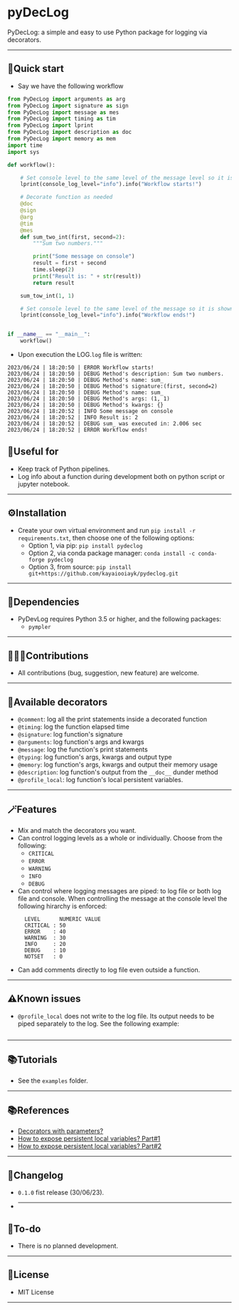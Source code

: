 # pyDecLog
PyDecLog: a simple and easy to use Python package for logging via decorators.
***

## 🚀Quick start
- Say we have the following workflow
```python
from PyDecLog import arguments as arg
from PyDecLog import signature as sign
from PyDecLog import message as mes
from PyDecLog import timing as tim
from PyDecLog import lprint
from PyDecLog import description as doc
from PyDecLog import memory as mem
import time
import sys

def workflow():

    # Set console level to the same level of the message level so it is shown in the console
    lprint(console_log_level="info").info("Workflow starts!")

    # Decorate function as needed
    @doc
    @sign
    @arg
    @tim
    @mes
    def sum_two_int(first, second=2):
        """Sum two numbers."""

        print("Some message on console")
        result = first + second
        time.sleep(2)
        print("Result is: " + str(result))
        return result

    sum_tow_int(1, 1)

    # Set console level to the same level of the message so it is shown in the console
    lprint(console_log_level="info").info("Workflow ends!")


if __name__ == "__main__":
    workflow()
```
- Upon execution the LOG.`log` file is written:
```shell
2023/06/24 | 18:20:50 | ERROR Workflow starts!
2023/06/24 | 18:20:50 | DEBUG Method's description: Sum two numbers.
2023/06/24 | 18:20:50 | DEBUG Method's name: sum_
2023/06/24 | 18:20:50 | DEBUG Method's signature:(first, second=2)
2023/06/24 | 18:20:50 | DEBUG Method's name: sum_
2023/06/24 | 18:20:50 | DEBUG Method's args: (1, 1)
2023/06/24 | 18:20:50 | DEBUG Method's kwargs: {}
2023/06/24 | 18:20:52 | INFO Some message on console
2023/06/24 | 18:20:52 | INFO Result is: 2
2023/06/24 | 18:20:52 | DEBUG sum_ was executed in: 2.006 sec
2023/06/24 | 18:20:52 | ERROR Workflow ends!
```

## 🚀Useful for
- Keep track of Python pipelines.
- Log info about a function during development both on python script or jupyter notebook.
***

## ⚙️Installation
- Create your own virtual environment and run `pip install -r requirements.txt`, then choose one of the following options:
  - Option 1, via pip: `pip install pydeclog`
  - Option 2, via conda package manager: `conda install -c conda-forge pydeclog`
  - Option 3, from source: `pip install git+https://github.com/kayaiooiayk/pydeclog.git`
***

## 🔗Dependencies
- PyDevLog requires Python 3.5 or higher, and the following packages:
  - `pympler`
***

## 🧑‍🤝‍🧑Contributions
- All contributions (bug, suggestion, new feature) are welcome.
***

## 🎨Available decorators
- `@comment`: log all the print statements inside a decorated function
- `@timing`: log the function elapsed time
- `@signature`: log function's signature
- `@arguments`: log function's args and kwargs
- `@message`: log the function's print statements
- `@typing`: log function's args, kwargs and output type
- `@memory`: log function's args, kwargs and output their memory usage
- `@description`: log function's output from the `__doc__` dunder method
- `@profile_local`: log function's local persistent variables.
***

## 🪄Features
- Mix and match the decorators you want.
- Can control logging levels as a whole or individually. Choose from the following:
  - `CRITICAL`
  - `ERROR`
  - `WARNING`
  - `INFO`
  - `DEBUG`
- Can control where logging messages are piped: to log file or both log file and console. When controlling the message at the console level the following hirarchy is enforced:
  ```
    LEVEL      NUMERIC VALUE
    CRITICAL : 50
    ERROR    : 40
    WARNING  : 30
    INFO     : 20
    DEBUG    : 10
    NOTSET   : 0
  ```
- Can add comments directly to log file even outside a function.
***

## ⚠️Known issues
- `@profile_local` does not write to the log file. Its output needs to be piped separately to the log. See the following example:
```python
```
***

## 📚Tutorials
- See the `examples` folder.
***

## 📚References
- [Decorators with parameters?](https://stackoverflow.com/questions/5929107/decorators-with-parameters)
- [How to expose persistent local variables? Part#1](https://code.activestate.com/recipes/577283-decorator-to-expose-local-variables-of-a-function-/)
- [How to expose persistent local variables? Part#2](https://stackoverflow.com/questions/9186395/python-is-there-a-way-to-get-a-local-function-variable-from-within-a-decorator)
***

## 📝Changelog
- `0.1.0`  fist release (30/06/23).
- ***

## 📝To-do
- There is no planned development.
***

## 🪪License
- MIT License
***
